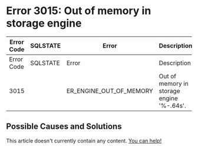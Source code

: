 
# Error 3015: Out of memory in storage engine


| Error Code | SQLSTATE | Error | Description |
| --- | --- | --- | --- |
| Error Code | SQLSTATE | Error | Description |
| 3015 |  | ER_ENGINE_OUT_OF_MEMORY | Out of memory in storage engine '%-.64s'. |




## Possible Causes and Solutions


This article doesn't currently contain any content. [You can help!](/kb/en/writing-and-editing-knowledge-base-articles/)

